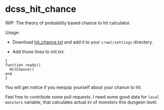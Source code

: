 # dcss_hit_chance

WIP: The theory of probability based chance to hit calculator.

Usage: 
* Download [hit_chance.txt](hit_chance.txt) and add it to your `crawl/settings` directory.

* Add those lines to init.txt:
```
{
function ready()
  HitChance()
end
}
```

You will get notice if you reequip yourself about your chance to hit. 


Feel free to contribute some pull requests. I need some good data for `local monsters` variable, that calculates actual `EV` of monsters this dungeon level.
